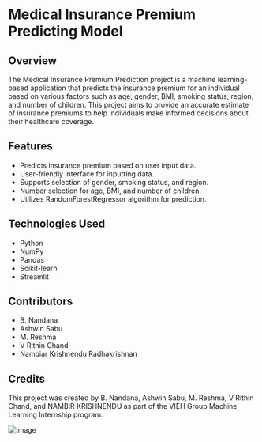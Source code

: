 # Medical Insurance Premium Predicting Model

## Overview
The Medical Insurance Premium Prediction project is a machine learning-based application that predicts the insurance premium for an individual based on various factors such as age, gender, BMI, smoking status, region, and number of children. This project aims to provide an accurate estimate of insurance premiums to help individuals make informed decisions about their healthcare coverage.

## Features
- Predicts insurance premium based on user input data.
- User-friendly interface for inputting data.
- Supports selection of gender, smoking status, and region.
- Number selection for age, BMI, and number of children.
- Utilizes RandomForestRegressor algorithm for prediction.

## Technologies Used
- Python
- NumPy
- Pandas
- Scikit-learn
- Streamlit

## Contributors
- B. Nandana
- Ashwin Sabu
- M. Reshma
- V Rithin Chand
- Nambiar Krishnendu Radhakrishnan

## Credits
This project was created by B. Nandana, Ashwin Sabu, M. Reshma, V Rithin Chand, and NAMBIR KRISHNENDU as part of the VIEH Group Machine Learning Internship program.

![image](https://github.com/Nandana19052003/Medical_Insurance_Premium_Predicting_Model/assets/92051415/4d88a1b7-5a38-45f1-bff0-0300f7b8a853)


